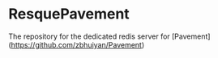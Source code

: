 # ResquePavement
The repository for the dedicated redis server for [Pavement] (https://github.com/zbhuiyan/Pavement)

